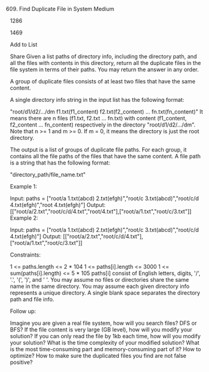 609. Find Duplicate File in System
Medium

1286

1469

Add to List

Share
Given a list paths of directory info, including the directory path, and all the files with contents in this directory, return all the duplicate files in the file system in terms of their paths. You may return the answer in any order.

A group of duplicate files consists of at least two files that have the same content.

A single directory info string in the input list has the following format:

"root/d1/d2/.../dm f1.txt(f1_content) f2.txt(f2_content) ... fn.txt(fn_content)"
It means there are n files (f1.txt, f2.txt ... fn.txt) with content (f1_content, f2_content ... fn_content) respectively in the directory "root/d1/d2/.../dm". Note that n >= 1 and m >= 0. If m = 0, it means the directory is just the root directory.

The output is a list of groups of duplicate file paths. For each group, it contains all the file paths of the files that have the same content. A file path is a string that has the following format:

"directory_path/file_name.txt"
 

Example 1:

Input: paths = ["root/a 1.txt(abcd) 2.txt(efgh)","root/c 3.txt(abcd)","root/c/d 4.txt(efgh)","root 4.txt(efgh)"]
Output: [["root/a/2.txt","root/c/d/4.txt","root/4.txt"],["root/a/1.txt","root/c/3.txt"]]
Example 2:

Input: paths = ["root/a 1.txt(abcd) 2.txt(efgh)","root/c 3.txt(abcd)","root/c/d 4.txt(efgh)"]
Output: [["root/a/2.txt","root/c/d/4.txt"],["root/a/1.txt","root/c/3.txt"]]
 

Constraints:

1 <= paths.length <= 2 * 104
1 <= paths[i].length <= 3000
1 <= sum(paths[i].length) <= 5 * 105
paths[i] consist of English letters, digits, '/', '.', '(', ')', and ' '.
You may assume no files or directories share the same name in the same directory.
You may assume each given directory info represents a unique directory. A single blank space separates the directory path and file info.
 

Follow up:

Imagine you are given a real file system, how will you search files? DFS or BFS?
If the file content is very large (GB level), how will you modify your solution?
If you can only read the file by 1kb each time, how will you modify your solution?
What is the time complexity of your modified solution? What is the most time-consuming part and memory-consuming part of it? How to optimize?
How to make sure the duplicated files you find are not false positive?
